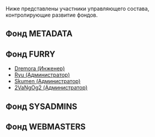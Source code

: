 Ниже представлены участники управляющего состава, контролирующие развитие фондов.

## Фонд METADATA

## Фонд FURRY

* [Dremora (Инженер)](dremora)
* [Ryu (Администратор)](ryu)
* [Skumen (Администратор)](skumen)
* [2VaNgOg2 (Администратор)](vangog)

## Фонд SYSADMINS

## Фонд WEBMASTERS
